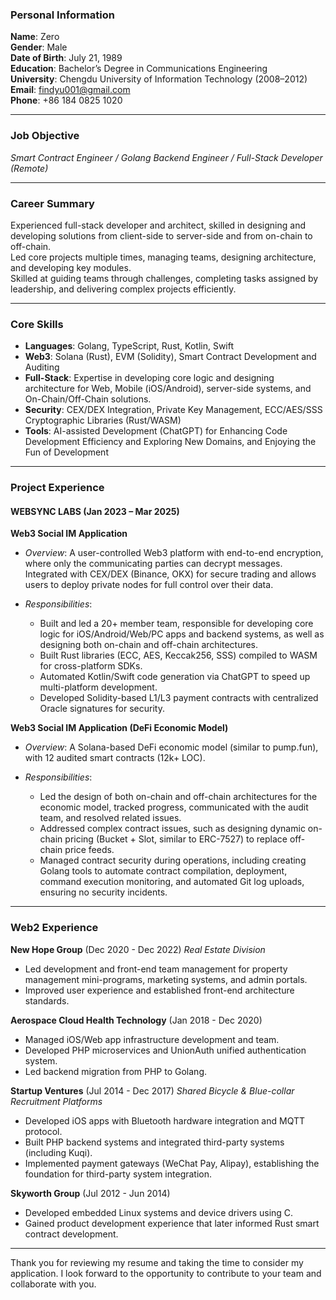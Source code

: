 ### **Personal Information**

**Name**: Zero  
**Gender**: Male  
**Date of Birth**: July 21, 1989  
**Education**: Bachelor’s Degree in Communications Engineering  
**University**: Chengdu University of Information Technology (2008–2012)  
**Email**: [findyu001@gmail.com](mailto:findyu001@gmail.com)  
**Phone**: +86 184 0825 1020  

---

### **Job Objective**

*Smart Contract Engineer / Golang Backend Engineer / Full-Stack Developer (Remote)*

---

### **Career Summary**

Experienced full-stack developer and architect, skilled in designing and developing solutions from client-side to server-side and from on-chain to off-chain.   
Led core projects multiple times, managing teams, designing architecture, and developing key modules.  
Skilled at guiding teams through challenges, completing tasks assigned by leadership, and delivering complex projects efficiently.  

---

### **Core Skills**

* **Languages**: Golang, TypeScript, Rust, Kotlin, Swift
* **Web3**: Solana (Rust), EVM (Solidity), Smart Contract Development and Auditing
* **Full-Stack**: Expertise in developing core logic and designing architecture for Web, Mobile (iOS/Android), server-side systems, and On-Chain/Off-Chain solutions.
* **Security**: CEX/DEX Integration, Private Key Management, ECC/AES/SSS Cryptographic Libraries (Rust/WASM)
* **Tools**: AI-assisted Development (ChatGPT) for Enhancing Code Development Efficiency and Exploring New Domains, and Enjoying the Fun of Development

---

### **Project Experience**

#### **WEBSYNC LABS** (Jan 2023 – Mar 2025)

**Web3 Social IM Application**

* *Overview*: A user-controlled Web3 platform with end-to-end encryption, where only the communicating parties can decrypt messages. Integrated with CEX/DEX (Binance, OKX) for secure trading and allows users to deploy private nodes for full control over their data.
* *Responsibilities*:

  * Built and led a 20+ member team, responsible for developing core logic for iOS/Android/Web/PC apps and backend systems, as well as designing both on-chain and off-chain architectures.
  * Built Rust libraries (ECC, AES, Keccak256, SSS) compiled to WASM for cross-platform SDKs.
  * Automated Kotlin/Swift code generation via ChatGPT to speed up multi-platform development.
  * Developed Solidity-based L1/L3 payment contracts with centralized Oracle signatures for security.

**Web3 Social IM Application (DeFi Economic Model)**

* *Overview*: A Solana-based DeFi economic model (similar to pump.fun), with 12 audited smart contracts (12k+ LOC).
* *Responsibilities*:

  * Led the design of both on-chain and off-chain architectures for the economic model, tracked progress, communicated with the audit team, and resolved related issues.
  * Addressed complex contract issues, such as designing dynamic on-chain pricing (Bucket + Slot, similar to ERC-7527) to replace off-chain price feeds.
  * Managed contract security during operations, including creating Golang tools to automate contract compilation, deployment, command execution monitoring, and automated Git log uploads, ensuring no security incidents.

---

### **Web2 Experience**

**New Hope Group** (Dec 2020 - Dec 2022)
*Real Estate Division*

* Led development and front-end team management for property management mini-programs, marketing systems, and admin portals.
* Improved user experience and established front-end architecture standards.

**Aerospace Cloud Health Technology** (Jan 2018 - Dec 2020)

* Managed iOS/Web app infrastructure development and team.
* Developed PHP microservices and UnionAuth unified authentication system.
* Led backend migration from PHP to Golang.

**Startup Ventures** (Jul 2014 - Dec 2017)
*Shared Bicycle & Blue-collar Recruitment Platforms*

* Developed iOS apps with Bluetooth hardware integration and MQTT protocol.
* Built PHP backend systems and integrated third-party systems (including Kuqi).
* Implemented payment gateways (WeChat Pay, Alipay), establishing the foundation for third-party system integration.

**Skyworth Group** (Jul 2012 - Jun 2014)

* Developed embedded Linux systems and device drivers using C.
* Gained product development experience that later informed Rust smart contract development.

---

Thank you for reviewing my resume and taking the time to consider my application. I look forward to the opportunity to contribute to your team and collaborate with you.